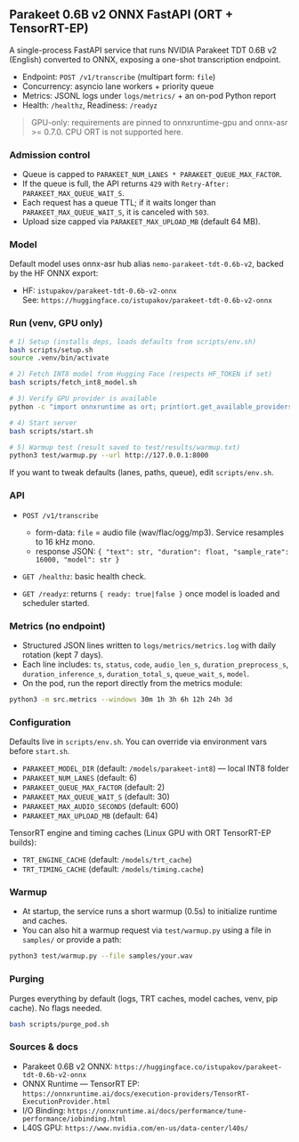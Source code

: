 ## Parakeet 0.6B v2 ONNX FastAPI (ORT + TensorRT-EP)

A single-process FastAPI service that runs NVIDIA Parakeet TDT 0.6B v2 (English) converted to ONNX, exposing a one-shot transcription endpoint.

- Endpoint: `POST /v1/transcribe` (multipart form: `file`)
- Concurrency: asyncio lane workers + priority queue
- Metrics: JSONL logs under `logs/metrics/` + an on-pod Python report
- Health: `/healthz`, Readiness: `/readyz`

> GPU-only: requirements are pinned to onnxruntime-gpu and onnx-asr >= 0.7.0. CPU ORT is not supported here.

### Admission control

- Queue is capped to `PARAKEET_NUM_LANES * PARAKEET_QUEUE_MAX_FACTOR`.
- If the queue is full, the API returns `429` with `Retry-After: PARAKEET_MAX_QUEUE_WAIT_S`.
- Each request has a queue TTL; if it waits longer than `PARAKEET_MAX_QUEUE_WAIT_S`, it is canceled with `503`.
- Upload size capped via `PARAKEET_MAX_UPLOAD_MB` (default 64 MB).

### Model

Default model uses onnx-asr hub alias `nemo-parakeet-tdt-0.6b-v2`, backed by the HF ONNX export:

- HF: `istupakov/parakeet-tdt-0.6b-v2-onnx`  
  See: `https://huggingface.co/istupakov/parakeet-tdt-0.6b-v2-onnx`

### Run (venv, GPU only)

```bash
# 1) Setup (installs deps, loads defaults from scripts/env.sh)
bash scripts/setup.sh
source .venv/bin/activate

# 2) Fetch INT8 model from Hugging Face (respects HF_TOKEN if set)
bash scripts/fetch_int8_model.sh

# 3) Verify GPU provider is available
python -c "import onnxruntime as ort; print(ort.get_available_providers())"  # must include CUDAExecutionProvider

# 4) Start server
bash scripts/start.sh

# 5) Warmup test (result saved to test/results/warmup.txt)
python3 test/warmup.py --url http://127.0.0.1:8000
```

If you want to tweak defaults (lanes, paths, queue), edit `scripts/env.sh`.

### API

- `POST /v1/transcribe`
  - form-data: `file` = audio file (wav/flac/ogg/mp3). Service resamples to 16 kHz mono.
  - response JSON: `{ "text": str, "duration": float, "sample_rate": 16000, "model": str }`

- `GET /healthz`: basic health check.
- `GET /readyz`: returns `{ ready: true|false }` once model is loaded and scheduler started.

### Metrics (no endpoint)

- Structured JSON lines written to `logs/metrics/metrics.log` with daily rotation (kept 7 days).
- Each line includes: `ts`, `status`, `code`, `audio_len_s`, `duration_preprocess_s`, `duration_inference_s`, `duration_total_s`, `queue_wait_s`, `model`.
- On the pod, run the report directly from the metrics module:

```bash
python3 -m src.metrics --windows 30m 1h 3h 6h 12h 24h 3d
```

### Configuration

Defaults live in `scripts/env.sh`. You can override via environment vars before `start.sh`.

- `PARAKEET_MODEL_DIR` (default: `/models/parakeet-int8`) — local INT8 folder
- `PARAKEET_NUM_LANES` (default: 6)
- `PARAKEET_QUEUE_MAX_FACTOR` (default: 2)
- `PARAKEET_MAX_QUEUE_WAIT_S` (default: 30)
- `PARAKEET_MAX_AUDIO_SECONDS` (default: 600)
- `PARAKEET_MAX_UPLOAD_MB` (default: 64)

TensorRT engine and timing caches (Linux GPU with ORT TensorRT-EP builds):

- `TRT_ENGINE_CACHE` (default: `/models/trt_cache`)
- `TRT_TIMING_CACHE` (default: `/models/timing.cache`)

### Warmup

- At startup, the service runs a short warmup (0.5s) to initialize runtime and caches.
- You can also hit a warmup request via `test/warmup.py` using a file in `samples/` or provide a path:

```bash
python3 test/warmup.py --file samples/your.wav
```

### Purging

Purges everything by default (logs, TRT caches, model caches, venv, pip cache). No flags needed.

```bash
bash scripts/purge_pod.sh
```

### Sources & docs

- Parakeet 0.6B v2 ONNX: `https://huggingface.co/istupakov/parakeet-tdt-0.6b-v2-onnx`
- ONNX Runtime — TensorRT EP: `https://onnxruntime.ai/docs/execution-providers/TensorRT-ExecutionProvider.html`
- I/O Binding: `https://onnxruntime.ai/docs/performance/tune-performance/iobinding.html`
- L40S GPU: `https://www.nvidia.com/en-us/data-center/l40s/`
